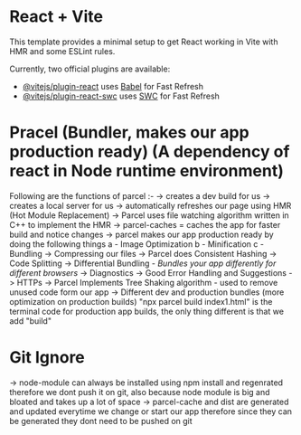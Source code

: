# React + Vite

This template provides a minimal setup to get React working in Vite with HMR and some ESLint rules.

Currently, two official plugins are available:

- [@vitejs/plugin-react](https://github.com/vitejs/vite-plugin-react/blob/main/packages/plugin-react/README.md) uses [Babel](https://babeljs.io/) for Fast Refresh
- [@vitejs/plugin-react-swc](https://github.com/vitejs/vite-plugin-react-swc) uses [SWC](https://swc.rs/) for Fast Refresh


# Pracel (Bundler, makes our app production ready) (A dependency of react in Node runtime environment)

Following are the functions of parcel :-
    -> creates a dev build for us
    -> creates a local server for us
    -> automatically refreshes our page using HMR (Hot Module Replacement)
    -> Parcel uses file watching algorithm written in C++ to implement the HMR
    -> parcel-caches = caches the app for faster build and notice changes
    -> parcel makes our app production ready by doing the following things
        a - Image Optimization
        b - Minification
        c - Bundling
    -> Compressing our files
    -> Parcel does Consistent Hashing
    -> Code Splitting
    -> Differential Bundling - *Bundles your app differently for different browsers*
    -> Diagnostics
    -> Good Error Handling and Suggestions
    -> HTTPs
    -> Parcel Implements Tree Shaking algorithm - used to remove unused code form our app
    -> Different dev and production bundles (more optimization on production builds) "npx parcel build index1.html" is the terminal code for production app builds, the only thing different is that we add "build"

# Git Ignore

-> node-module can always be installed using npm install and regenrated therefore we dont push it on git, also because node module is big and bloated and takes up a lot of space
-> parcel-cache and dist are generated and updated everytime we change or start our app therefore since they can be generated they dont need to be pushed on git




